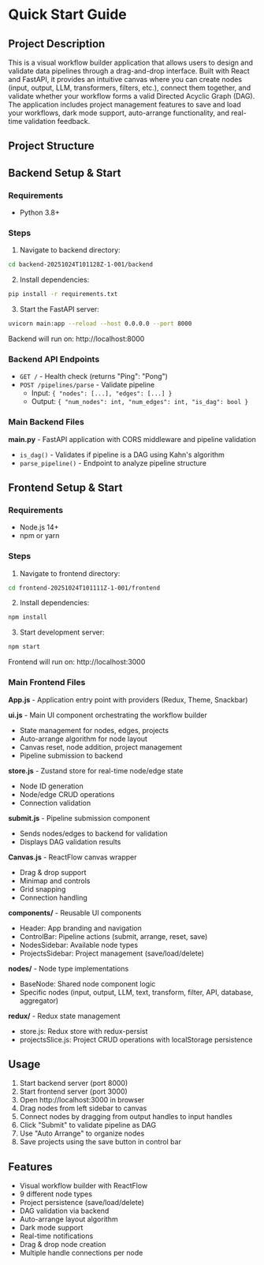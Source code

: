 # Quick Start Guide

## Project Description

This is a visual workflow builder application that allows users to design and validate data pipelines through a drag-and-drop interface. Built with React and FastAPI, it provides an intuitive canvas where you can create nodes (input, output, LLM, transformers, filters, etc.), connect them together, and validate whether your workflow forms a valid Directed Acyclic Graph (DAG). The application includes project management features to save and load your workflows, dark mode support, auto-arrange functionality, and real-time validation feedback.

## Project Structure

## Backend Setup & Start

### Requirements
- Python 3.8+

### Steps

1. Navigate to backend directory:
```bash
cd backend-20251024T101128Z-1-001/backend
```

2. Install dependencies:
```bash
pip install -r requirements.txt
```

3. Start the FastAPI server:
```bash
uvicorn main:app --reload --host 0.0.0.0 --port 8000
```

Backend will run on: http://localhost:8000

### Backend API Endpoints

- `GET /` - Health check (returns "Ping": "Pong")
- `POST /pipelines/parse` - Validate pipeline
  - Input: `{ "nodes": [...], "edges": [...] }`
  - Output: `{ "num_nodes": int, "num_edges": int, "is_dag": bool }`

### Main Backend Files

**main.py** - FastAPI application with CORS middleware and pipeline validation
- `is_dag()` - Validates if pipeline is a DAG using Kahn's algorithm
- `parse_pipeline()` - Endpoint to analyze pipeline structure

## Frontend Setup & Start

### Requirements
- Node.js 14+
- npm or yarn

### Steps

1. Navigate to frontend directory:
```bash
cd frontend-20251024T101111Z-1-001/frontend
```

2. Install dependencies:
```bash
npm install
```

3. Start development server:
```bash
npm start
```

Frontend will run on: http://localhost:3000

### Main Frontend Files

**App.js** - Application entry point with providers (Redux, Theme, Snackbar)

**ui.js** - Main UI component orchestrating the workflow builder
- State management for nodes, edges, projects
- Auto-arrange algorithm for node layout
- Canvas reset, node addition, project management
- Pipeline submission to backend

**store.js** - Zustand store for real-time node/edge state
- Node ID generation
- Node/edge CRUD operations
- Connection validation

**submit.js** - Pipeline submission component
- Sends nodes/edges to backend for validation
- Displays DAG validation results

**Canvas.js** - ReactFlow canvas wrapper
- Drag & drop support
- Minimap and controls
- Grid snapping
- Connection handling

**components/** - Reusable UI components
- Header: App branding and navigation
- ControlBar: Pipeline actions (submit, arrange, reset, save)
- NodesSidebar: Available node types
- ProjectsSidebar: Project management (save/load/delete)

**nodes/** - Node type implementations
- BaseNode: Shared node component logic
- Specific nodes (input, output, LLM, text, transform, filter, API, database, aggregator)

**redux/** - Redux state management
- store.js: Redux store with redux-persist
- projectsSlice.js: Project CRUD operations with localStorage persistence

## Usage

1. Start backend server (port 8000)
2. Start frontend server (port 3000)
3. Open http://localhost:3000 in browser
4. Drag nodes from left sidebar to canvas
5. Connect nodes by dragging from output handles to input handles
6. Click "Submit" to validate pipeline as DAG
7. Use "Auto Arrange" to organize nodes
8. Save projects using the save button in control bar

## Features

- Visual workflow builder with ReactFlow
- 9 different node types
- Project persistence (save/load/delete)
- DAG validation via backend
- Auto-arrange layout algorithm
- Dark mode support
- Real-time notifications
- Drag & drop node creation
- Multiple handle connections per node

